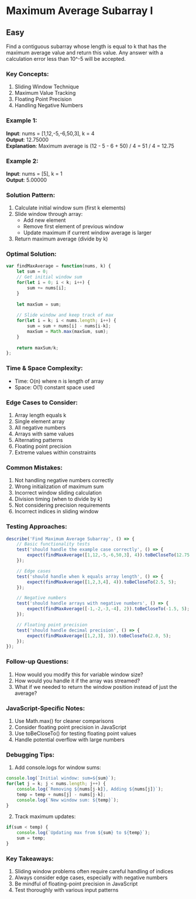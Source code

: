 # Maximum Average Subarray I
## Easy

Find a contiguous subarray whose length is equal to k that has the maximum average value and return this value. Any answer with a calculation error less than 10^-5 will be accepted.

### Key Concepts:
1. Sliding Window Technique
2. Maximum Value Tracking
3. Floating Point Precision
4. Handling Negative Numbers

### Example 1:
**Input**: nums = [1,12,-5,-6,50,3], k = 4  
**Output**: 12.75000  
**Explanation**: Maximum average is (12 - 5 - 6 + 50) / 4 = 51 / 4 = 12.75

### Example 2:
**Input**: nums = [5], k = 1  
**Output**: 5.00000

### Solution Pattern:
1. Calculate initial window sum (first k elements)
2. Slide window through array:
   - Add new element
   - Remove first element of previous window
   - Update maximum if current window average is larger
3. Return maximum average (divide by k)

### Optimal Solution:
```javascript
var findMaxAverage = function(nums, k) {
    let sum = 0;
    // Get initial window sum
    for(let i = 0; i < k; i++) {
        sum += nums[i];
    }
    
    let maxSum = sum;
    
    // Slide window and keep track of max
    for(let i = k; i < nums.length; i++) {
        sum = sum + nums[i] - nums[i-k];
        maxSum = Math.max(maxSum, sum);
    }
    
    return maxSum/k;
};
```

### Time & Space Complexity:
- Time: O(n) where n is length of array
- Space: O(1) constant space used

### Edge Cases to Consider:
1. Array length equals k
2. Single element array
3. All negative numbers
4. Arrays with same values
5. Alternating patterns
6. Floating point precision
7. Extreme values within constraints

### Common Mistakes:
1. Not handling negative numbers correctly
2. Wrong initialization of maximum sum
3. Incorrect window sliding calculation
4. Division timing (when to divide by k)
5. Not considering precision requirements
6. Incorrect indices in sliding window

### Testing Approaches:
```javascript
describe('Find Maximum Average Subarray', () => {
    // Basic functionality tests
    test('should handle the example case correctly', () => {
        expect(findMaxAverage([1,12,-5,-6,50,3], 4)).toBeCloseTo(12.75, 5);
    });

    // Edge cases
    test('should handle when k equals array length', () => {
        expect(findMaxAverage([1,2,3,4], 4)).toBeCloseTo(2.5, 5);
    });

    // Negative numbers
    test('should handle arrays with negative numbers', () => {
        expect(findMaxAverage([-1,-2,-3,-4], 2)).toBeCloseTo(-1.5, 5);
    });

    // Floating point precision
    test('should handle decimal precision', () => {
        expect(findMaxAverage([1,2,3], 3)).toBeCloseTo(2.0, 5);
    });
});
```

### Follow-up Questions:
1. How would you modify this for variable window size?
2. How would you handle it if the array was streamed?
3. What if we needed to return the window position instead of just the average?

### JavaScript-Specific Notes:
1. Use Math.max() for cleaner comparisons
2. Consider floating point precision in JavaScript
3. Use toBeCloseTo() for testing floating point values
4. Handle potential overflow with large numbers

### Debugging Tips:
1. Add console.logs for window sums:
```javascript
console.log(`Initial window: sum=${sum}`);
for(let j = k; j < nums.length; j++) {
    console.log(`Removing ${nums[j-k]}, Adding ${nums[j]}`);
    temp = temp + nums[j] - nums[j-k];
    console.log(`New window sum: ${temp}`);
}
```

2. Track maximum updates:
```javascript
if(sum < temp) {
    console.log(`Updating max from ${sum} to ${temp}`);
    sum = temp;
}
```

### Key Takeaways:
1. Sliding window problems often require careful handling of indices
2. Always consider edge cases, especially with negative numbers
3. Be mindful of floating-point precision in JavaScript
4. Test thoroughly with various input patterns